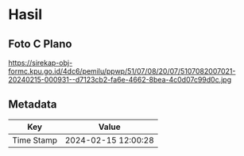 # Hasil

## Foto C Plano

https://sirekap-obj-formc.kpu.go.id/4dc6/pemilu/ppwp/51/07/08/20/07/5107082007021-20240215-000931--d7123cb2-fa6e-4662-8bea-4c0d07c99d0c.jpg


## Metadata

| Key        | Value               |
| ---------- | ------------------- |
| Time Stamp | 2024-02-15 12:00:28 |



